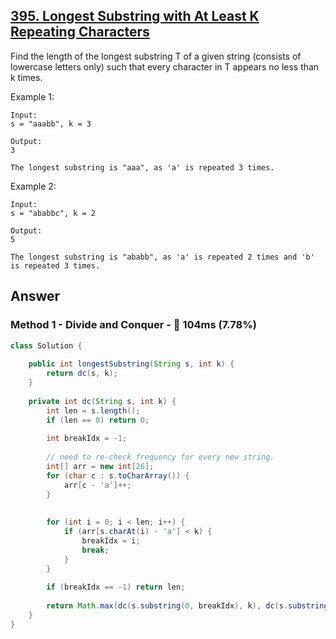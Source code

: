 ## [395. Longest Substring with At Least K Repeating Characters](https://leetcode.com/problems/longest-substring-with-at-least-k-repeating-characters/)

Find the length of the longest substring T of a given string (consists of lowercase letters only) such that every character in T appears no less than k times.

Example 1:

```
Input:
s = "aaabb", k = 3

Output:
3

The longest substring is "aaa", as 'a' is repeated 3 times.
```

Example 2:

```
Input:
s = "ababbc", k = 2

Output:
5

The longest substring is "ababb", as 'a' is repeated 2 times and 'b' is repeated 3 times.
```

## Answer
### Method 1 - Divide and Conquer - :turtle: 104ms (7.78%)

```java
class Solution {
    
    public int longestSubstring(String s, int k) {
        return dc(s, k);
    }
    
    private int dc(String s, int k) {
        int len = s.length();
        if (len == 0) return 0;
        
        int breakIdx = -1;
        
        // need to re-check frequency for every new string.
        int[] arr = new int[26];
        for (char c : s.toCharArray()) {
            arr[c - 'a']++;
        }
        
        
        for (int i = 0; i < len; i++) {
            if (arr[s.charAt(i) - 'a'] < k) {
                breakIdx = i;
                break;
            }
        }
        
        if (breakIdx == -1) return len;
        
        return Math.max(dc(s.substring(0, breakIdx), k), dc(s.substring(breakIdx + 1), k));
    }
}
```
